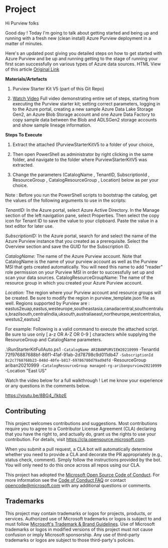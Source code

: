 # Project

Hi Purview folks 

Good day ! Today I'm going to talk about getting started and being up and running with a fresh new (clean install) Azure Purview deployment in a matter of minutes.

Here's an updated post giving you detailed steps on how to get started with Azure Purview and be up and running getting to the stage of running your first scan successfully on various types of Azure data sources. HTML View of this article [Original Link](https://techcommunity.microsoft.com/t5/azure-purview/getting-started-with-azure-purview-using-purview-starter-kit/m-p/2671432) 

**Materials/Artefacts**

1) Purview Starter Kit V5 (part of this Git Repo)

2) [Watch Video](https://youtu.be/8BG4_i1kbzE) Full video demonstrating entire set of steps, starting from executing the Purview starter kit; setting correct parameters, logging in to the Azure portal, creating a new sample Azure Data Lake Storage Gen2, an Azure Blob Storage account and one Azure Data Factory to copy sample data between the Blob and ADLSGen2 storage accounts and show sample lineage information.


**Steps To Execute**

1) Extract the attached (PurviewStarterKitV5 to a folder of your choice,

2) Then open PowerShell as administrator by right clicking in the same folder, and navigate to the folder where PurviewStarterKitV5 was extracted.

3) Change the parameters (CatalogName , TenantID, SubscriptionId , ResourceGroup , CatalogResourceGroup , Location) below as per your choice. 

Note : Before you run the PowerShell scripts to bootstrap the catalog, get the values of the following arguments to use in the scripts:

*TenantID:* In the Azure portal, select Azure Active Directory. In the Manage section of the left navigation pane, select Properties. Then select the copy icon for Tenant ID to save the value to your clipboard. Paste the value in a text editor for later use.

*SubscriptionID:* In the Azure portal, search for and select the name of the Azure Purview instance that you created as a prerequisite. Select the Overview section and save the GUID for the Subscription ID.

*CatalogName:* The name of the Azure Purview account. Note that CatalogName is the name of your purview account as well as the Purview MSI that gets created automatically. You will need this name to add "reader" role permission on your Purview MSI in order to successfully set up and scan your data sources.
CatalogResourceGroupName: The name of the resource group in which you created your Azure Purview account.

*Location:* The region where your Purview account and resource groups will be created. Be sure to modify the region in purview_template.json file as well. Regions supported by Purview are : 
eastus2euap,eastus,westeurope,southeastasia,canadacentral,southcentralus,brazilsouth,centralindia,uksouth,australiaeast,northeurope,westcentralus,westus2,eastus2

For example: Following is a valid command to execute the attached script. Be sure to use only [ a-z OR A-Z OR 0-9 ] characters while supplying the ResourceGroup and CatalogName parameters. 

 

 .\RunStarterKitFullAuto.ps1 `
-CatalogName ARIBANPURVIEW20210999 `
-TenantId 72f976887688bf-86f1-41af-91ab-2d78798c9d011db47 `
-SubscriptionId 8c2c7768768b23-848d-40fe-b817-69786780d79ad9dfd `
-ResourceGroup ariban20210999 `
-CatalogResourceGroup managed-rg-aribanpurview20210999 `
-Location "East US"
 

Watch the video below for a full walkthrough ! Let me know your experience or any questions in the comments below.

https://youtu.be/8BG4_i1kbzE

## Contributing

This project welcomes contributions and suggestions.  Most contributions require you to agree to a
Contributor License Agreement (CLA) declaring that you have the right to, and actually do, grant us
the rights to use your contribution. For details, visit https://cla.opensource.microsoft.com.

When you submit a pull request, a CLA bot will automatically determine whether you need to provide
a CLA and decorate the PR appropriately (e.g., status check, comment). Simply follow the instructions
provided by the bot. You will only need to do this once across all repos using our CLA.

This project has adopted the [Microsoft Open Source Code of Conduct](https://opensource.microsoft.com/codeofconduct/).
For more information see the [Code of Conduct FAQ](https://opensource.microsoft.com/codeofconduct/faq/) or
contact [opencode@microsoft.com](mailto:opencode@microsoft.com) with any additional questions or comments.

## Trademarks

This project may contain trademarks or logos for projects, products, or services. Authorized use of Microsoft 
trademarks or logos is subject to and must follow 
[Microsoft's Trademark & Brand Guidelines](https://www.microsoft.com/en-us/legal/intellectualproperty/trademarks/usage/general).
Use of Microsoft trademarks or logos in modified versions of this project must not cause confusion or imply Microsoft sponsorship.
Any use of third-party trademarks or logos are subject to those third-party's policies.

